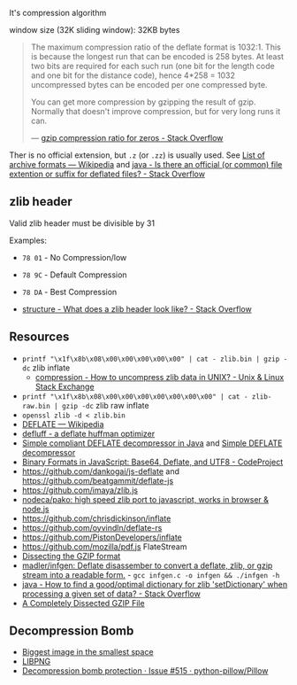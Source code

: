 It's compression algorithm

window size (32K sliding window): 32KB bytes


> The maximum compression ratio of the deflate format is 1032:1. This is because the longest run that can be encoded is 258 bytes. At least two bits are required for each such run (one bit for the length code and one bit for the distance code), hence 4*258 = 1032 uncompressed bytes can be encoded per one compressed byte.
> 
> You can get more compression by gzipping the result of gzip. Normally that doesn't improve compression, but for very long runs it can.
> 
> — [gzip compression ratio for zeros - Stack Overflow](https://stackoverflow.com/questions/16792189/gzip-compression-ratio-for-zeros/16794960#16794960)

Ther is no official extension, but `.z` (or `.zz`) is usually used. See [List of archive formats — Wikipedia](https://en.wikipedia.org/wiki/List_of_archive_formats) and [java - Is there an official (or common) file extention or suffix for deflated files? - Stack Overflow](https://stackoverflow.com/questions/9806175/is-there-an-official-or-common-file-extention-or-suffix-for-deflated-files)

## zlib header

Valid zlib header must be divisible by 31

Examples:

- `78 01` - No Compression/low
- `78 9C` - Default Compression
- `78 DA` - Best Compression 

- [structure - What does a zlib header look like? - Stack Overflow](https://stackoverflow.com/questions/9050260/what-does-a-zlib-header-look-like)

## Resources

- `printf "\x1f\x8b\x08\x00\x00\x00\x00\x00" | cat - zlib.bin | gzip -dc` zlib inflate
	- [compression - How to uncompress zlib data in UNIX? - Unix & Linux Stack Exchange](https://unix.stackexchange.com/questions/22834/how-to-uncompress-zlib-data-in-unix)
- `printf "\x1f\x8b\x08\x00\x00\x00\x00\x00\x00\x00" | cat - zlib-raw.bin | gzip -dc` zlib raw inflate
- `openssl zlib -d < zlib.bin`
- [DEFLATE — Wikipedia](https://en.wikipedia.org/wiki/DEFLATE)
- [defluff - a deflate huffman optimizer](https://encode.su/threads/1214-defluff-a-deflate-huffman-optimizer)
- [Simple compliant DEFLATE decompressor in Java](https://github.com/nayuki/Simple-DEFLATE-decompressor) and [Simple DEFLATE decompressor](https://www.nayuki.io/page/simple-deflate-decompressor)
- [Binary Formats in JavaScript: Base64, Deflate, and UTF8 - CodeProject](https://www.codeproject.com/Articles/26980/Binary-Formats-in-JavaScript-Base-Deflate-and-UT)
- https://github.com/dankogai/js-deflate and https://github.com/beatgammit/deflate-js
- https://github.com/imaya/zlib.js
- [nodeca/pako: high speed zlib port to javascript, works in browser & node.js](https://github.com/nodeca/pako)
- https://github.com/chrisdickinson/inflate
- https://github.com/oyvindln/deflate-rs
- https://github.com/PistonDevelopers/inflate
- https://github.com/mozilla/pdf.js FlateStream
- [Dissecting the GZIP format](http://commandlinefanatic.com/cgi-bin/showarticle.cgi?article=art001)
- [madler/infgen: Deflate disassember to convert a deflate, zlib, or gzip stream into a readable form.](https://github.com/madler/infgen) - `gcc infgen.c -o infgen && ./infgen -h`
- [java - How to find a good/optimal dictionary for zlib 'setDictionary' when processing a given set of data? - Stack Overflow](https://stackoverflow.com/questions/2011653/how-to-find-a-good-optimal-dictionary-for-zlib-setdictionary-when-processing-a)
- [A Completely Dissected GZIP File](https://commandlinefanatic.com/cgi-bin/showarticle.cgi?article=art053)

## Decompression Bomb

- [Biggest image in the smallest space](https://www.bamsoftware.com/hacks/deflate.html)
- [LIBPNG](http://libpng.sourceforge.net/decompression_bombs.html)
- [Decompression bomb protection · Issue #515 · python-pillow/Pillow](https://github.com/python-pillow/Pillow/issues/515)
